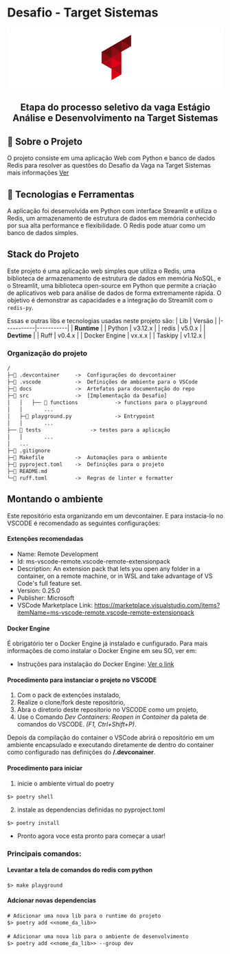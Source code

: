
# Desafio - Target Sistemas

<div align="center" style="background-color: white; padding: 10px;">
  <img src="docs/logo.png" alt="Logo Target" height="120px"/>
</div>
<h2 align="center"> Etapa do processo seletivo da vaga Estágio Análise e Desenvolvimento na Target Sistemas </h2>



## 📖 Sobre o Projeto
O projeto consiste em uma aplicação Web com Python e banco de dados Redis para resolver as questões do Desafio da Vaga na Target Sistemas mais informações [Ver](docs/Desafio.md)


## 🚀 Tecnologias e Ferramentas

A aplicação foi desenvolvida em Python com interface Streamlit e utiliza o Redis, um armazenamento de estrutura de dados em memória conhecido por sua alta performance e flexibilidade. O Redis pode atuar como um banco de dados simples.

## Stack do Projeto

Este projeto é uma aplicação web simples que utiliza o Redis, uma biblioteca de armazenamento de estrutura de dados em memória NoSQL, e o Streamlit, uma biblioteca open-source em Python que permite a criação de aplicativos web para análise de dados de forma extremamente rápida. O objetivo é demonstrar as capacidades e a integração do Streamlit com o `redis-py`.

Essas e outras libs e tecnologias usadas neste projeto são:
|  Lib      | Versão    |
|-----------|-----------|
| **Runtime**           |
| Python    | v3.12.x   |
| redis     | v5.0.x    |
| **Devtime**           |
| Ruff                          | v0.4.x    |
| Docker Engine                 | vx.x.x    |
| Taskipy                       | v1.12.x   |

### Organização do projeto
```
/
├─📁 .devcontainer     ->  Configurações do devcontainer
├─📁 .vscode           ->  Definições de ambiente para o VSCode
├─📁 docs              ->  Artefatos para documentação do repo
├─📁 src               ->  [Implementação da Desafio] 
│   │   ├── 📁 functions            -> functions para o playground
│   │       ...
│   ├─🐍 playground.py              -> Entrypoint
│   │       ...
├── 📁 tests                -> testes para a aplicação
│   │       ...
│   ...
├─📄 .gitignore
├─📄 Makefile          ->  Automações para o ambiente
├─📄 pyproject.toml    ->  Definições para o projeto
├─📄 README.md
└─📄 ruff.toml         ->  Regras de linter e formatter

```

## Montando o ambiente

Este repositório esta organizando em um devcontainer.
E para instacia-lo no VSCODE é recomendado as seguintes configurações:

#### Extenções recomendadas

- Name: Remote Development
- Id: ms-vscode-remote.vscode-remote-extensionpack
- Description: An extension pack that lets you open any folder in a container, on a remote machine, or in WSL and take advantage of VS Code's full feature set.
- Version: 0.25.0
- Publisher: Microsoft
- VSCode Marketplace Link: https://marketplace.visualstudio.com/items?itemName=ms-vscode-remote.vscode-remote-extensionpack

#### Docker Engine

É obrigatório ter o Docker Engine já instalado e cunfigurado. Para mais informações de como instalar o Docker Engine em seu SO, ver em:

- Instruções para instalação do Docker Engine: [Ver o link](https://docs.docker.com/engine/install/)

#### Procedimento para instanciar o projeto no VSCODE
1. Com o pack de extenções instalado,
1. Realize o clone/fork deste repositório,
1. Abra o diretorio deste repositorio no VSCODE como um projeto,
1. Use o Comando _Dev Containers: Reopen in Container_ da paleta de comandos do VSCODE. _(F1, Ctrl+Shift+P)_.

Depois da compilação do container o VSCode abrirá o repositório em um ambiente encapsulado e executando diretamente de dentro do container como configurado nas definições do **/.devconainer**.

#### Procedimento para iniciar
1. inicie o ambiente virtual do poetry
```
$> poetry shell
```
2. instale as dependencias definidas no pyproject.toml
```
$> poetry install
```
- Pronto agora voce esta pronto para começar a usar!


### Principais comandos:

#### Levantar a tela de comandos do redis com python
```
$> make playground
```

#### Adcionar novas dependencias
```
# Adicionar uma nova lib para o runtime do projeto
$> poetry add <<nome_da_lib>>

# Adicionar uma nova lib para o ambiente de desenvolvimento
$> poetry add <<nome_da_lib>> --group dev
```
